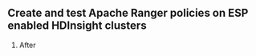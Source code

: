 ## Create and test Apache Ranger policies on ESP enabled HDInsight clusters

1. After 
<!--stackedit_data:
eyJoaXN0b3J5IjpbNjY3NTk1NDA2LC0yMDg4NzQ2NjEyXX0=
-->